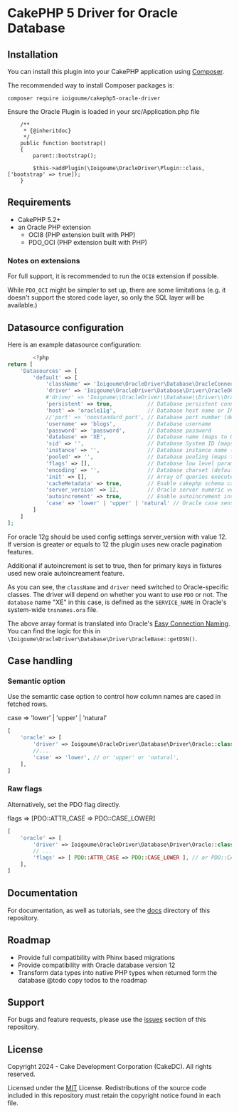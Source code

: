 # CakePHP 5 Driver for Oracle Database

## Installation

You can install this plugin into your CakePHP application using
[Composer](http://getcomposer.org).

The recommended way to install Composer packages is:

```
composer require ioigoume/cakephp5-oracle-driver
```


Ensure the Oracle Plugin is loaded in your src/Application.php file

```
    /**
     * {@inheritdoc}
     */
    public function bootstrap()
    {
        parent::bootstrap();

        $this->addPlugin(\Ioigoume\OracleDriver\Plugin::class, ['bootstrap' => true]);
    }
```


## Requirements

- CakePHP 5.2+
- an Oracle PHP extension
  - OCI8 (PHP extension built with PHP)
  - PDO_OCI (PHP extension built with PHP)

### Notes on extensions

For full support, it is recommended to run the `OCI8` extension if possible.

While `PDO_OCI` might be simpler to set up, there are some limitations (e.g.
it doesn't support the stored code layer, so only the SQL layer will be
available.)

## Datasource configuration

Here is an example datasource configuration:

```php
        <?php
return [
    'Datasources' => [
        'default' => [
            'className' => 'Ioigoume\OracleDriver\Database\OracleConnection',
            'driver' => 'Ioigoume\OracleDriver\Database\Driver\OracleOCI', # For OCI8
            #'driver' => 'Ioigoume\\OracleDriver\\Database\\Driver\\OraclePDO', # For PDO_OCI
            'persistent' => true,           // Database persistent connection between http requests
            'host' => 'oracle11g',          // Database host name or IP address
            //'port' => 'nonstandard_port', // Database port number (default: 1521)
            'username' => 'blogs',          // Database username
            'password' => 'password',       // Database password
            'database' => 'XE',             // Database name (maps to Oracle's `SERVICE_NAME`)
            'sid' => '',                    // Database System ID (maps to Oracle's `SID`)
            'instance' => '',               // Database instance name (maps to Oracle's `INSTANCE_NAME`)
            'pooled' => '',                 // Database pooling (maps to Oracle's `SERVER=POOLED`)
            'flags' => [],                  // Database low level parameters for OCI or PDO connection. Auto-generated by default
            'encoding' => '',               // Database charset (default same as database charset)
            'init' => [],                   // Array of queries executed at connection
            'cacheMetadata' => true,        // Enable cakephp schema caching
            'server_version' => 12,         // Oracle server numeric version ex.: 11,12,19
            'autoincrement' => true,        // Enable autoincrement insteadof custom triggers in case of oracle 12+
            'case' => 'lower' | 'upper' | 'natural' // Oracle case sensitivity
        ]
    ]
];
```

For oracle 12g should be used config settings server_version with value 12.
If version is greater or equals to 12 the plugin uses new oracle pagination features.

Additional if autoincrement is set to true, then for primary keys in fixtures used
new orale autoincreament feature.

As you can see, the `className` and `driver` need switched to Oracle-specific
classes. The driver will depend on whether you want to use `PDO` or not. The
`database` name "XE" in this case, is defined as the `SERVICE_NAME` in Oracle's
system-wide `tnsnames.ora` file.

The above array format is translated into Oracle's
[Easy Connection Naming][oracle-ecn]. You can find the logic for this in
`\Ioigoume\OracleDriver\Database\Driver\OracleBase::getDSN()`.

[oracle-ecn]: https://docs.oracle.com/cd/B19306_01/network.102/b14212/naming.htm#sthref783

## Case handling

### Semantic option

Use the semantic case option to control how column names are cased in fetched rows.

case => 'lower' | 'upper' | 'natural'
```php
[
    'oracle' => [
        'driver' => Ioigoume\OracleDriver\Database\Driver\Oracle::class, 
        //...
        'case' => 'lower', // or 'upper' or 'natural',
    ],
]
``` 

### Raw flags

Alternatively, set the PDO flag directly.

flags => [PDO::ATTR_CASE => PDO::CASE_LOWER]
```php
[ 
    'oracle' => [
        'driver' => Ioigoume\OracleDriver\Database\Driver\Oracle::class,
        // ...
        'flags' => [ PDO::ATTR_CASE => PDO::CASE_LOWER ], // or PDO::CASE_UPPER / PDO::CASE_NATURAL
    ],
]
```

Documentation
-------------

For documentation, as well as tutorials, see the [docs](docs/Home.md) directory of this repository.

Roadmap
-------------
- Provide full compatibility with Phinx based migrations
- Provide compatibility with Oracle database version 12
- Transform data types into native PHP types when returned form the database
@todo copy todos to the roadmap

Support
-------

For bugs and feature requests, please use the [issues](https://github.com/ioigoume/cakephp5-oracle-driver/issues) section of this repository.

License
-------

Copyright 2024 - Cake Development Corporation (CakeDC). All rights reserved.

Licensed under the [MIT](http://www.opensource.org/licenses/mit-license.php) License. Redistributions of the source code included in this repository must retain the copyright notice found in each file.

